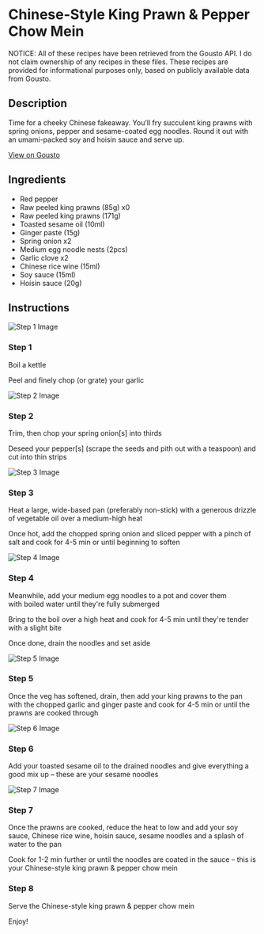 # Chinese-Style King Prawn & Pepper Chow Mein

NOTICE: All of these recipes have been retrieved from the Gousto API. I do not claim ownership of any recipes in these files. These recipes are provided for informational purposes only, based on publicly available data from Gousto.

## Description

Time for a cheeky Chinese fakeaway. You’ll fry succulent king prawns with spring onions, pepper and sesame-coated egg noodles. Round it out with an umami-packed soy and hoisin sauce and serve up.

[View on Gousto](https://www.gousto.co.uk/recipes/cookbook/chinese-style-prawn-pepper-chow-mein)

## Ingredients

- Red pepper
- Raw peeled king prawns (85g) x0
- Raw peeled king prawns (171g)
- Toasted sesame oil (10ml)
- Ginger paste (15g)
- Spring onion x2
- Medium egg noodle nests (2pcs)
- Garlic clove x2
- Chinese rice wine (15ml)
- Soy sauce (15ml)
- Hoisin sauce (20g)

## Instructions

![Step 1 Image](https://production-media.gousto.co.uk/cms/recipe-step-image/step-1-copy-1732013391356-x200.jpg)

### Step 1

Boil a kettle

Peel and finely chop (or grate) your garlic

![Step 2 Image](https://production-media.gousto.co.uk/cms/recipe-step-image/step-2-1678378482496-x200.jpg)

### Step 2

Trim, then chop your spring onion[s] into thirds

Deseed your pepper[s] (scrape the seeds and pith out with a teaspoon) and cut into thin strips

![Step 3 Image](https://production-media.gousto.co.uk/cms/recipe-step-image/step-3-1678378485988-x200.jpg)

### Step 3

Heat a large, wide-based pan (preferably non-stick) with a generous drizzle of vegetable oil over a medium-high heat

Once hot, add the chopped spring onion and sliced pepper with a pinch of salt and cook for 4-5 min or until beginning to soften

![Step 4 Image](https://production-media.gousto.co.uk/cms/recipe-step-image/step-4-1678378489729-x200.jpg)

### Step 4

Meanwhile, add your medium egg noodles to a pot and cover them with boiled water until they're fully submerged

Bring to the boil over a high heat and cook for 4-5 min until they're tender with a slight bite

Once done, drain the noodles and set aside

![Step 5 Image](https://production-media.gousto.co.uk/cms/recipe-step-image/step-5-1678378493043-x200.jpg)

### Step 5

Once the veg has softened, drain, then add your king prawns to the pan with the chopped garlic and ginger paste and cook for 4-5 min or until the prawns are cooked through

![Step 6 Image](https://production-media.gousto.co.uk/cms/recipe-step-image/step-6-1678378495980-x200.jpg)

### Step 6

Add your toasted sesame oil to the drained noodles and give everything a good mix up – these are your sesame noodles

![Step 7 Image](https://production-media.gousto.co.uk/cms/recipe-step-image/step-7-1678378499046-x200.jpg)

### Step 7

Once the prawns are cooked, reduce the heat to low and add your soy sauce, Chinese rice wine, hoisin sauce, sesame noodles and a splash of water to the pan

Cook for 1-2 min further or until the noodles are coated in the sauce – this is your Chinese-style king prawn & pepper chow mein

### Step 8

Serve the Chinese-style king prawn & pepper chow mein

Enjoy!


